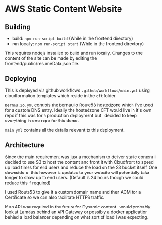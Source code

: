 # AWS Static Content Website

## Building
* build: `npm run-script build` (While in the frontend directory)
* run locally: `npm run-script start` (While in the frontend directory)

This requires nodejs installed to build and run locally. Changes to the content of the site can be made by editing the frontend/public/resumeData.json file.

## Deploying
This is deployed via github workflows `.github/workflows/main.yml` using cloudformation templates which reside in the `cft` folder. 

`bernau.io.yml` controls the bernau.io Route53 hostedzone which I've used for a custom DNS entry. Ideally the hostedzone CFT would live in it's own repo if this was for a production deployment but I decided to keep everything in one repo for this demo.

`main.yml` contains all the details relevant to this deployment. 

## Architecture
Since the main requirement was just a mechanism to deliver static content I decided to use S3 to host the content and front it with Cloudfront to speed up load times for end users and reduce the load on the S3 bucket itself. One downside of this however is updates to your website will potentially take longer to show up to end users. (Default is 24 hours though we could reduce this if required)

I used Route53 to give it a custom domain name and then ACM for a Certificate so we can also facilitate HTTPS traffic. 

If an API was required in the future for Dynamic content I would probably look at Lamdas behind an API Gateway or possibly a docker application behind a load balancer depending on what sort of load I was expecting.
